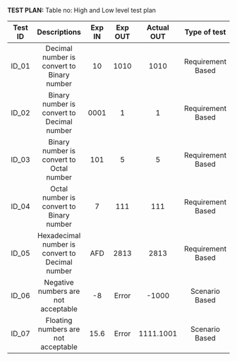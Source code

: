﻿**TEST PLAN:** 
Table no: High and Low level test plan

|**Test ID**|**Descriptions**|**Exp IN**|**Exp OUT**|**Actual OUT**|**Type of test**|
| :-: | :-: | :-: | :-: | :-: | :-: |
|ID\_01|Decimal number is convert to Binary number|10|1010|1010|Requirement Based|
|ID\_02|Binary number is convert to Decimal number|0001|1|1|Requirement Based|
|ID\_03|Binary number is convert to Octal number|101|5|5|Requirement Based|
|ID\_04|Octal number is convert to Binary number|7|111|111|Requirement Based|
|ID\_05|Hexadecimal number is convert to Decimal number|AFD|2813|2813|Requirement Based|
|ID\_06|Negative numbers are not acceptable|-8|Error|-1000|Scenario Based|
|ID\_07|Floating numbers are not acceptable|15.6|Error|1111.1001|Scenario Based|

